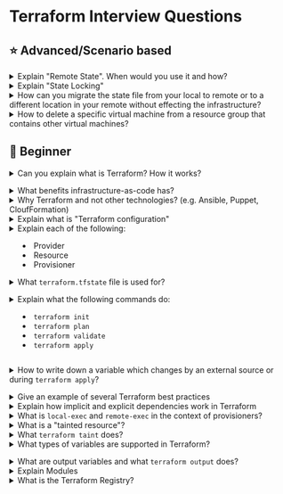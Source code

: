 # Terraform Interview Questions

## :star: Advanced/Scenario based

<details>
<summary>Explain "Remote State". When would you use it and how?</summary><br><b>
</b></details>

<details>
<summary>Explain "State Locking"</summary><br><b>
</b></details>

<details>
<summary>How can you migrate the state file from your local to remote or to a different location in your remote without effecting the infrastructure?</summary><br>
  
- Manually move the state file to desired location
- Modify the code for the remote backend to point to the new location
  ```
    terraform { 
      backend "s3" { 
      bucket         = "tfstate-bucket" 
      key            = "terraform.tfstate" 
      region         = "us-east-1" 
      dynamodb_table = "tfstate-lock" 
      } 
    }
  ```
- Run **terraform init** so it's pointing to the new remote backend.
</details>

<details>
<summary>How to delete a specific virtual machine from a resource group that contains other virtual machines?</summary><br>
  
- Use terraform destroy with target option.
  ```terraform destroy -target=aws_instance.my_ec2 ```
</details>

## :baby: Beginner

<details>
<summary>Can you explain what is Terraform? How it works?</summary><br><b>

Read [here](https://www.terraform.io/intro/index.html#what-is-terraform-)
</b></details>

<details>
<summary>What benefits infrastructure-as-code has?</summary><br><b>

- fully automated process of provisioning, modifying and deleting your infrastructure
- version control for your infrastructure which allows you to quickly rollback to previous versions
- validate infrastructure quality and stability with automated tests and code reviews
- makes infrastructure tasks less repetitive
</b></details>

<details>
<summary>Why Terraform and not other technologies? (e.g. Ansible, Puppet, CloufFormation)</summary><br><b>

A common *wrong* answer is to say that Ansible and Puppet are configuration management tools
and Terraform is a provisioning tool. While technically true, it doesn't mean Ansible and Puppet can't
be used for provisioning infrastructure. Also, it doesn't explain why Terraform should be used over
CloudFormation if at all.

The benefits of Terraform over the other tools:

  * It follows the immutable infrastructure approach which has benefits like avoiding a configuration drift over time
  * Ansible and Puppet are more procedural (you mention what to execute in each step) and Terraform is declarative since you describe the overall desired state and not per resource or task. You can give the example of going from 1 to 2 servers in each tool. In Terraform you specify 2, in Ansible and puppet you have to only provision 1 additional server so you need to explicitly make sure you provision only another one server.
</b></details>

<details>
<summary>Explain what is "Terraform configuration"</summary><br><b>
</b></details>

<details>
<summary>Explain each of the following:

  * Provider
  * Resource
  * Provisioner
</b></details>

<details>
<summary>What <code>terraform.tfstate</code> file is used for?</summary><br><b> 

It keeps track of the IDs of created resources so that Terraform knows what it is managing.
</b></details>

<details>
<summary>Explain what the following commands do:

  * <code>terraform init</code>
  * <code>terraform plan</code>
  * <code>terraform validate</code>
  * <code>terraform apply</code>
</summary><br><b>

<code>terraform init</code> scans your code to figure which providers are you using and download them.
<code>terraform plan</code> will let you see what terraform is about to do before actually doing it.
<code>terraform apply</code> will provision the resources specified in the .tf files.
</b></details>

<details>
<summary>How to write down a variable which changes by an external source or during <code>terraform apply</code>?</summary><br><b>

You use it this way: <code>variable “my_var” {}</code>
</b></details>

<details>
<summary>Give an example of several Terraform best practices</summary><br><b>
</b></details>

<details>
<summary>Explain how implicit and explicit dependencies work in Terraform</summary><br><b>
</b></details>

<details>
<summary>What is <code>local-exec</code> and <code>remote-exec</code> in the context of provisioners?</summary><br>

In Terraform, **provisioners** are used to execute scripts or commands on **local or remote machines** as part of the resource lifecycle (typically after creation).

---

### ✅ `local-exec` Provisioner

- Executes a **command on the machine running Terraform** (e.g., developer laptop or CI/CD runner).
- Useful for:
  - Running local scripts or shell commands
  - Calling CLI tools (`aws`, `gcloud`, `kubectl`, etc.)
  - Sending notifications (Slack, email)
  - Writing output to a file

#### Example:

```hcl
resource "aws_instance" "web" {
  ami           = "ami-123456"
  instance_type = "t2.micro"

  provisioner "local-exec" {
    command = "echo ${self.public_ip} >> ip_list.txt"
  }
}
```

### ✅ `remote-exec` Provisioner

- Executes **commands on the remote machine** (e.g., EC2, VM) over SSH (Linux) or WinRM (Windows).
- Useful for:
  - Installing software
  - Bootstrapping the instance
  - Configuring services after provisioning

#### Example:

```hcl
resource "aws_instance" "web" {
  ami           = "ami-123456"
  instance_type = "t2.micro"

  connection {
    type        = "ssh"
    user        = "ec2-user"
    private_key = file("~/.ssh/id_rsa")
    host        = self.public_ip
  }

  provisioner "remote-exec" {
    inline = [
      "sudo yum update -y",
      "sudo yum install nginx -y"
    ]
  }
}
```

</details>

<details>
<summary>What is a "tainted resource"?</summary><br>

In **Terraform**, a **tainted resource** is a resource that has been **marked for destruction and recreation** during the next `terraform apply`. This is typically done when the resource is still in the Terraform state file, but something about it is considered invalid, broken, or outdated.

---

### 🔧 Why Use a Tainted Resource?

You might taint a resource when:
- The resource is **unhealthy**, misconfigured, or failed after creation.
- You want to **force its recreation** without deleting it manually.
- A **partial change** happened outside Terraform and you need to refresh it.

---

### 🛠️ How to Taint and Untaint

#### ✅ Taint a resource:
```bash
terraform taint <resource_type>.<resource_name>
```

**Example**
```
terraform taint aws_instance.web_server
```

#### ✅ Untaint a resource:
```
terraform untaint <resource_type>.<resource_name>
```
**Example**
```
terraform taint aws_instance.web_server
```
</details>

<details>
<summary>What <code>terraform taint</code> does?</summary><br>

  The `terraform taint` command is used to manually mark a Terraform-managed resource for recreation during the next `terraform apply`. When you taint a resource, the resource is marked as tainted.

  At the next `terraform appy`, the resource will be deleted and created.
</details>

<details>
<summary>What types of variables are supported in Terraform?</summary><br><b>

String
Integer
Map
List
</b></details>

<details>
<summary>What are output variables and what <code>terraform output</code> does?</summary><br><b>
</b></details>

<details>
<summary>Explain Modules</summary>
</b></details>

<details>
<summary>What is the Terraform Registry?</summary><br><b>
</b></details>
